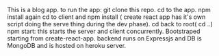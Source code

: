 This is a blog app.
to run the app:
 git clone this repo.
 cd to the app.
 npm install
 again cd to client and npm install ( create react app has it's own script doing the serve thing during the dev phase).
 cd back to root( cd ..)
 npm start: this starts the server and client concurrently.
Bootstraped starting from create-react-app.
backend runs on Expressjs and DB is MongoDB and is hosted on heroku server.
